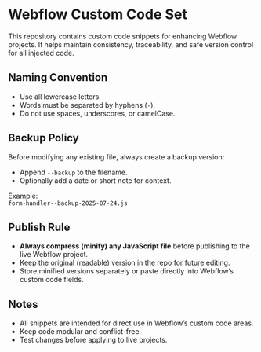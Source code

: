 # Webflow Custom Code Set

This repository contains custom code snippets for enhancing Webflow projects. It helps maintain consistency, traceability, and safe version control for all injected code.

## Naming Convention

- Use all lowercase letters.
- Words must be separated by hyphens (`-`).
- Do not use spaces, underscores, or camelCase.

## Backup Policy

Before modifying any existing file, always create a backup version:
- Append `--backup` to the filename.
- Optionally add a date or short note for context.

Example:  
`form-handler--backup-2025-07-24.js`

## Publish Rule

- **Always compress (minify) any JavaScript file** before publishing to the live Webflow project.
- Keep the original (readable) version in the repo for future editing.
- Store minified versions separately or paste directly into Webflow’s custom code fields.

## Notes

- All snippets are intended for direct use in Webflow’s custom code areas.
- Keep code modular and conflict-free.
- Test changes before applying to live projects.
